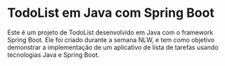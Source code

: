 # TodoList em Java com Spring Boot

Este é um projeto de TodoList desenvolvido em Java com o framework Spring Boot. Ele foi criado durante a semana NLW, e tem como objetivo demonstrar a implementação de um aplicativo de lista de tarefas usando tecnologias Java e Spring Boot.
